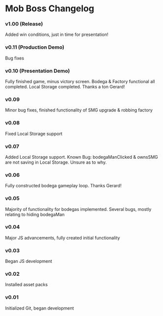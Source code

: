 # Mob Boss Changelog

### v1.00 (Release)
Added win conditions, just in time for presentation!

### v0.11 (Production Demo)
Bug fixes

### v0.10 (Presentation Demo)
Fully finished game, minus victory screen. Bodega & Factory functional all completed. Local Storage completed. Thanks a ton Gerard!

### v0.09
Minor bug fixes, finished functionality of SMG upgrade & robbing factory

### v0.08
Fixed Local Storage support

### v0.07
Added Local Storage support. Known Bug: bodegaManClicked & ownsSMG are not saving in Local Storage. Unsure as to why.

### v0.06
Fully constructed bodega gameplay loop. Thanks Gerard!

### v0.05
Majority of functionality for bodegas implemented. Several bugs, mostly relating to hiding bodegaMan

### v0.04
Major JS advancements, fully created initial functionality

### v0.03
Began JS development

### v0.02
Installed asset packs

### v0.01
Initialized Git, began development
